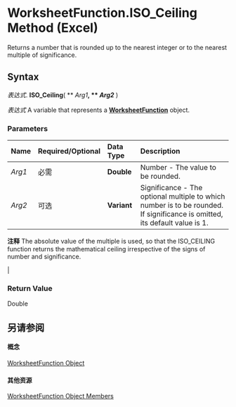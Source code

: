 
# WorksheetFunction.ISO_Ceiling Method (Excel)

Returns a number that is rounded up to the nearest integer or to the nearest multiple of significance.


## Syntax

 _表达式_. **ISO_Ceiling**( ** _Arg1_**, ** _Arg2_** )

 _表达式_ A variable that represents a **[WorksheetFunction](7b1d5639-363d-632c-2cf0-2232562646b6.md)** object.


### Parameters



|**Name**|**Required/Optional**|**Data Type**|**Description**|
|:-----|:-----|:-----|:-----|
| _Arg1_|必需|**Double**|Number - The value to be rounded.|
| _Arg2_|可选|**Variant**|Significance - The optional multiple to which number is to be rounded. If significance is omitted, its default value is 1.
 **注释**  The absolute value of the multiple is used, so that the ISO_CEILING function returns the mathematical ceiling irrespective of the signs of number and significance.

|

### Return Value

Double


## 另请参阅


#### 概念


[WorksheetFunction Object](7b1d5639-363d-632c-2cf0-2232562646b6.md)
#### 其他资源


[WorksheetFunction Object Members](http://msdn.microsoft.com/library/6811ca87-4b53-0bff-88c9-30bf7497879a%28Office.15%29.aspx)